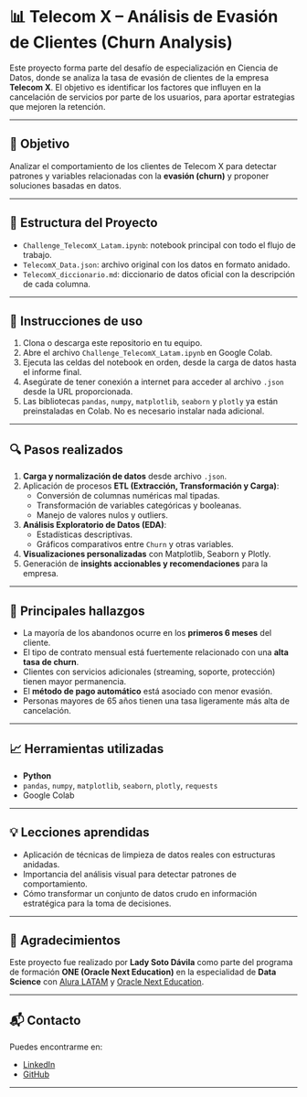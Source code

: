 # 📊 Telecom X – Análisis de Evasión de Clientes (Churn Analysis)

Este proyecto forma parte del desafío de especialización en Ciencia de Datos, donde se analiza la tasa de evasión de clientes de la empresa **Telecom X**. El objetivo es identificar los factores que influyen en la cancelación de servicios por parte de los usuarios, para aportar estrategias que mejoren la retención.

---

## 🧠 Objetivo

Analizar el comportamiento de los clientes de Telecom X para detectar patrones y variables relacionadas con la **evasión (churn)** y proponer soluciones basadas en datos.

---

## 📁 Estructura del Proyecto

- `Challenge_TelecomX_Latam.ipynb`: notebook principal con todo el flujo de trabajo.
- `TelecomX_Data.json`: archivo original con los datos en formato anidado.
- `TelecomX_diccionario.md`: diccionario de datos oficial con la descripción de cada columna.

---

## 🧪 Instrucciones de uso

1. Clona o descarga este repositorio en tu equipo.
2. Abre el archivo `Challenge_TelecomX_Latam.ipynb` en Google Colab.
3. Ejecuta las celdas del notebook en orden, desde la carga de datos hasta el informe final.
4. Asegúrate de tener conexión a internet para acceder al archivo `.json` desde la URL proporcionada.
5. Las bibliotecas `pandas`, `numpy`, `matplotlib`, `seaborn` y `plotly` ya están preinstaladas en Colab. No es necesario instalar nada adicional.

---

## 🔍 Pasos realizados

1. **Carga y normalización de datos** desde archivo `.json`.
2. Aplicación de procesos **ETL (Extracción, Transformación y Carga)**:
   - Conversión de columnas numéricas mal tipadas.
   - Transformación de variables categóricas y booleanas.
   - Manejo de valores nulos y outliers.
3. **Análisis Exploratorio de Datos (EDA)**:
   - Estadísticas descriptivas.
   - Gráficos comparativos entre `Churn` y otras variables.
4. **Visualizaciones personalizadas** con Matplotlib, Seaborn y Plotly.
5. Generación de **insights accionables y recomendaciones** para la empresa.

---

## 📌 Principales hallazgos

- La mayoría de los abandonos ocurre en los **primeros 6 meses** del cliente.
- El tipo de contrato mensual está fuertemente relacionado con una **alta tasa de churn**.
- Clientes con servicios adicionales (streaming, soporte, protección) tienen mayor permanencia.
- El **método de pago automático** está asociado con menor evasión.
- Personas mayores de 65 años tienen una tasa ligeramente más alta de cancelación.

---

## 📈 Herramientas utilizadas

- **Python**
- `pandas`, `numpy`, `matplotlib`, `seaborn`, `plotly`, `requests`
- Google Colab

---

## 💡 Lecciones aprendidas

- Aplicación de técnicas de limpieza de datos reales con estructuras anidadas.
- Importancia del análisis visual para detectar patrones de comportamiento.
- Cómo transformar un conjunto de datos crudo en información estratégica para la toma de decisiones.

---

## 🤝 Agradecimientos

Este proyecto fue realizado por **Lady Soto Dávila** como parte del programa de formación **ONE (Oracle Next Education)** en la especialidad de **Data Science** con [Alura LATAM](https://www.aluracursos.com/) y [Oracle Next Education](https://www.oracle.com/lad/education/oracle-next-education/).

---

## 📬 Contacto

Puedes encontrarme en:
- [LinkedIn](www.linkedin.com/in/lady-soto-davila-dev) 
- [GitHub](https://github.com/LadySoto)

---
